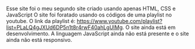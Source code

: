 Esse site foi o meu segundo site criado usando apenas HTML, CSS e JavaScript
O site foi foratado usando os códigos de uma playlist no youtube. O link da playlist é: https://www.youtube.com/playlist?list=PLaLQ4gJXUd6DP5n1t8r4rwF40ahLgUlMg.
O site ainda está em desenvolvimento. A linguagem JavaScript ainda não está presente e o site ainda não está responsivo.
